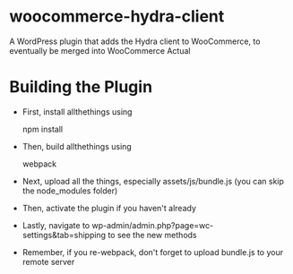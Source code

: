 # woocommerce-hydra-client
A WordPress plugin that adds the Hydra client to WooCommerce, to eventually be merged into WooCommerce Actual

# Building the Plugin

* First, install allthethings using

    npm install

* Then, build allthethings using

    webpack

* Next, upload all the things, especially assets/js/bundle.js (you can skip the node_modules folder)
* Then, activate the plugin if you haven't already
* Lastly, navigate to wp-admin/admin.php?page=wc-settings&tab=shipping to see the new methods
* Remember, if you re-webpack, don't forget to upload bundle.js to your remote server
